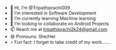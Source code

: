 - 👋 Hi, I’m @Tripathiprachi009
- 👀 I’m interested in Software Development 
- 🌱 I’m currently learning Machine learning
- 💞️ I’m looking to collaborate on Android Projects
- 📫 Reach me at  tripathiprachi2k24@gmail.com
- 😄 Pronouns: She/Her
- ⚡ Fun fact: I forget to take credit of my work.......

<!---
Tripathiprachi009/Tripathiprachi009 is a ✨ special ✨ repository because its `README.md` (this file) appears on your GitHub profile.
You can click the Preview link to take a look at your changes.
--->

